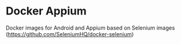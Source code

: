 Docker Appium
=============

Docker images for Android and Appium based on Selenium images (https://github.com/SeleniumHQ/docker-selenium)

